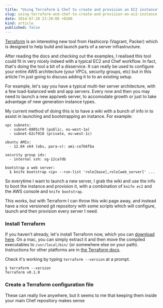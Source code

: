 ```yaml
---
title: "Using Terraform & Chef to create and provision an EC2 instance"
slug: using-terraform-and-chef-to-create-and-provision-an-ec2-instance
date: 2014-07-28 23:29:09 +0100
kind: article
published: false
---
```


[Terraform](https://www.terraform.io/) is an interesting new tool from Hashicorp (Vagrant, Packer) which is designed to help build and launch parts of a server infrastructure.

After reading the docs and checking out the examples, I realised this tool could fit in very nicely indeed with a typical EC2 and Chef workflow. In fact, that's doing the tool a bit of a disservice. It can really be used to configure your entire AWS architecture (your VPCs, security groups, etc) but in this article I'm just going to discuss adding it to to an existing setup.

For example, let's say you have a typical multi-tier server architecture, with a few load-balanced web and app servers. Every now and then you may need to launch a new app/web server, to accomodate growth or just to take advantage of new generation instance types.

My current method of doing this is to have a wiki with a bunch of info in to assist in launching and bootstrapping an instance. For example:

    vpc subnets:
      - subnet-8805cf0 (public, eu-west-1a)
      - subnet-62cf910 (private, eu-west-1c)

    ubuntu AMIs:
      - 12.04 x64 (ebs, para-v): ami-ce7b6fba

    security group ids:
      - internal ssh: sg-12ca7db

    bootstrap a web server:
      $ knife bootstrap <ip> --run-list 'role[base],role[web_server]' ...

So everytime I want to launch a new server, I grab the wiki and use the info to boot the instance and provision it, with a combination of `knife ec2` and the AWS console and `knife bootstrap`.

This works, but with Terraform I can throw this wiki page away, and instead have a nice versioned git repository with some scripts which will configure, launch and then provision every server I need.

<!-- more -->

### Install Terraform

If you haven't already, let's install Terraform now, which you can [download here](https://www.terraform.io/downloads.html). On a mac, you can simply extract it and then move the compiled executables to `/usr/local/bin/` (or somewhere else on your path). Instructions for other platforms are in [the Terraform docs](https://www.terraform.io/intro/getting-started/install.html).

Check it's working by typing `terraform --version` at a prompt.

    $ terraform --version
    Terraform v0.1.0

### Create a Terraform configuration file

These can really live anywhere, but it seems to me that keeping them inside your main Chef repository makes sense

